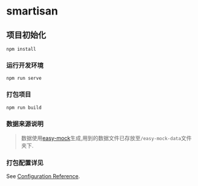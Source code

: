 # smartisan

## 项目初始化
```
npm install
```

### 运行开发环境
```
npm run serve
```

### 打包项目
```
npm run build
```

### 数据来源说明

>数据使用[easy-mock](https://www.easy-mock.com)生成,用到的数据文件已存放至`/easy-mock-data`文件夹下.

### 打包配置详见
See [Configuration Reference](https://cli.vuejs.org/config/).

